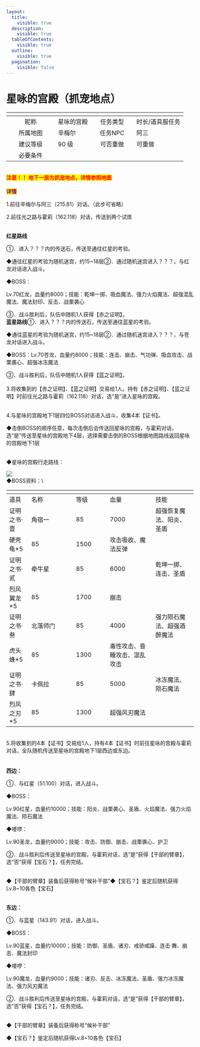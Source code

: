 ```yaml
---
layout:
  title:
    visible: true
  description:
    visible: true
  tableOfContents:
    visible: true
  outline:
    visible: true
  pagination:
    visible: false
---
```


# 星咏的宫殿（抓宠地点）

<table data-header-hidden><thead><tr><th width="115" align="center"></th><th></th><th width="99" align="center"></th><th></th></tr></thead><tbody><tr><td align="center">昵称</td><td>星咏的宫殿</td><td align="center">任务类型</td><td>时长/道具服任务</td></tr><tr><td align="center">所属地图</td><td>辛梅尔</td><td align="center">任务NPC</td><td>阿三</td></tr><tr><td align="center">建议等级</td><td>90 级</td><td align="center">可否重做</td><td>可重做</td></tr><tr><td align="center">必要条件</td><td></td><td align="center"></td><td></td></tr></tbody></table>

\
<mark style="color:red;">**注意！！ 地下一层为抓宠地点，详情参照地图**</mark>\
\
<mark style="color:purple;">**详情**</mark>

1.前往辛梅尔与阿三（215.81）对话。（此步可省略）

2.前往光之路与霍莉（162.118）对话，传送到两个试炼

\
**红星路线**

①．进入？？？内的传送石，传送至通往红星的考验。

◆通往红星的考验为随机迷宫，约15\~18层②．通过随机迷宫进入？？？，与红龙对话进入战斗。

◆BOSS：

Lv.70红龙，血量约8000；技能：乾坤一掷、吸血魔法、强力火焰魔法、超强混乱魔法、魔法封印、反击、战栗袭心

③．战斗胜利后，队伍中随机1人获得【赤之证明】。\
**蓝星路线**①．进入？？？内的传送石，传送至通往蓝星的考验。

◆通往蓝星的考验为随机迷宫，约15\~18层②．通过随机迷宫进入？？？，与苍龙对话进入战斗。

◆BOSS：Lv.70苍龙，血量约8000；技能：连击、崩击、气功弹、吸血攻击、战栗袭心、超强冰冻魔法

③．战斗胜利后，队伍中随机1人获得【蓝之证明】。\
\
3.将收集到的【赤之证明】、【蓝之证明】交易给1人。持有【赤之证明】、【蓝之证明】时前往光之路与霍莉（162.118）对话，选“是”进入星咏的宫殿。

\
4.与星咏的宫殿地下1层四位BOSS对话进入战斗，收集4本【证书】。

◆击倒BOSS的顺序任意，每次击倒后会传送回星咏的宫殿，与霍莉对话，选“是”传送至星咏的宫殿地下4层，选择需要击倒的BOSS根据地图路线返回星咏的宫殿地下1层

\
◆星咏的宫殿行走路线：

![](http://www.molibaike.com/Attachment/Download?path=/201505/26/a8e1d645-6e6e-497f-ba8e-4996c6bae08d)\
◆BOSS资料：\


<table data-header-hidden><thead><tr><th></th><th width="104"></th><th width="75"></th><th></th><th></th></tr></thead><tbody><tr><td>道具</td><td>名称</td><td>等级</td><td>血量</td><td>技能</td></tr><tr><td>证明之书·壹</td><td>角宿一</td><td>85</td><td>7000</td><td>超强恢复魔法、阳炎、圣盾</td></tr><tr><td>硬壳龟*5</td><td>85</td><td>1500</td><td>攻击吸收、魔法反弹</td><td></td></tr><tr><td>证明之书·贰</td><td>牵牛星</td><td>85</td><td>6000</td><td>乾坤一掷、连击、圣盾</td></tr><tr><td>烈风翼龙*5</td><td>85</td><td>1700</td><td>崩击</td><td></td></tr><tr><td>证明之书·叁</td><td>北落师门</td><td>85</td><td>4000</td><td>强力陨石魔法、超强酒醉魔法</td></tr><tr><td>虎头蜂*5</td><td>85</td><td>1300</td><td>毒性攻击、昏睡攻击、混乱攻击</td><td></td></tr><tr><td>证明之书·肆</td><td>卡佩拉</td><td>85</td><td>5000</td><td>冰冻魔法、陨石魔法</td></tr><tr><td>烈风之刃*5</td><td>85</td><td>1300</td><td>超强风刃魔法</td><td></td></tr></tbody></table>

\
5.将收集到的4本【证书】交易给1人，持有4本【证书】时前往星咏的宫殿与霍莉对话，全队随机传送至星咏的宫殿地下1层西边或东边。\
\
\
**西边：**

①．与红星（51.100）对话，进入战斗。

◆BOSS：

Lv.90红星，血量约10000；技能：阳炎、战栗袭心、圣盾、火焰魔法、强力火焰魔法、陨石魔法

◆喽啰：

Lv.90圣龙，血量约9000；技能：攻击、防御、崩击、战栗袭心、护卫

②．战斗胜利后传送至星咏的宫殿，与霍莉对话，选“是”获得【干部的臂章】，选“否”获得【宝石？】，任务完结。

\
◆【干部的臂章】装备后获得称号“候补干部”◆【宝石？】鉴定后随机获得Lv.8\~10各色【宝石】

\
**东边：**

①．与蓝星（143.91）对话，进入战斗。

◆BOSS：

Lv.90蓝星，血量约10000；技能：防御、圣盾、诸刃、戒骄戒躁、连击·舞、崩击、魔法封印

◆喽啰：

Lv.90魔龙，血量约9000；技能：诸刃、反击、冰冻魔法、圣盾、强力冰冻魔法、强力风刃魔法

②．战斗胜利后传送至星咏的宫殿，与霍莉对话，选“是”获得【干部的臂章】，选“否”获得【宝石？】，任务完结。

\
◆【干部的臂章】装备后获得称号“候补干部”

◆【宝石？】鉴定后随机获得Lv.8\~10各色【宝石】
